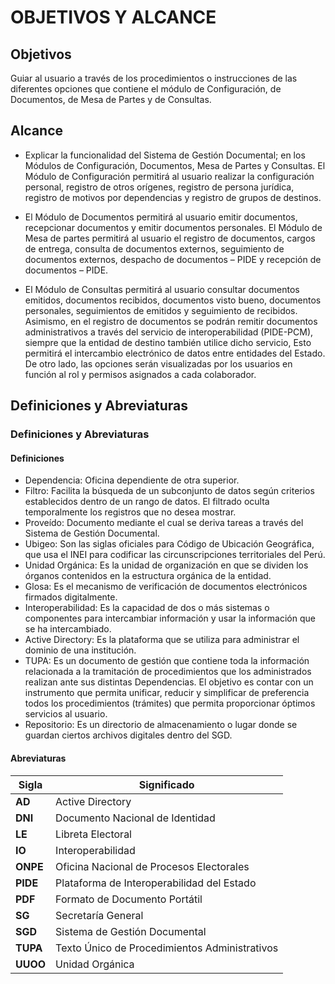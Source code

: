 # OBJETIVOS Y ALCANCE

## Objetivos

Guiar al usuario a través de los procedimientos o instrucciones de las diferentes opciones que contiene el módulo de Configuración, de Documentos, de Mesa de Partes y de Consultas.

## Alcance

- Explicar la funcionalidad del Sistema de Gestión Documental; en los Módulos de Configuración, Documentos, Mesa de Partes y Consultas. El Módulo de Configuración permitirá al usuario realizar la configuración personal, registro de otros orígenes, registro de persona jurídica, registro de motivos por dependencias y registro de grupos de destinos.

- El Módulo de Documentos permitirá al usuario emitir documentos, recepcionar documentos y emitir documentos personales. El Módulo de Mesa de partes permitirá al usuario el registro de documentos, cargos de entrega, consulta de documentos externos, seguimiento de documentos externos, despacho de documentos – PIDE y recepción de documentos – PIDE.

- El Módulo de Consultas permitirá al usuario consultar documentos emitidos, documentos recibidos, documentos visto bueno, documentos personales, seguimientos de emitidos y seguimiento de recibidos. Asimismo, en el registro de documentos se podrán remitir documentos administrativos a través del servicio de interoperabilidad (PIDE-PCM), siempre que la entidad de destino también utilice dicho servicio, Esto permitirá el intercambio electrónico de datos entre entidades del Estado. De otro lado, las opciones serán visualizadas por los usuarios en función al rol y permisos asignados a cada colaborador.

## Definiciones y Abreviaturas

### Definiciones y Abreviaturas

#### Definiciones

- Dependencia: Oficina dependiente de otra superior.
- Filtro: Facilita la búsqueda de un subconjunto de datos según criterios establecidos dentro de un rango de datos. El filtrado oculta temporalmente los registros que no desea mostrar.
- Proveído: Documento mediante el cual se deriva tareas a través del Sistema de Gestión Documental.
- Ubigeo: Son las siglas oficiales para Código de Ubicación Geográfica, que usa el INEI para codificar las circunscripciones territoriales del Perú.
- Unidad Orgánica: Es la unidad de organización en que se dividen los órganos contenidos en la estructura orgánica de la entidad.
- Glosa: Es el mecanismo de verificación de documentos electrónicos firmados digitalmente.
- Interoperabilidad: Es la capacidad de dos o más sistemas o componentes para intercambiar información y usar la información que se ha intercambiado.
- Active Directory: Es la plataforma que se utiliza para administrar el dominio de una institución.
- TUPA: Es un documento de gestión que contiene toda la información relacionada a la tramitación de procedimientos que los administrados realizan ante sus distintas Dependencias. El objetivo es contar con un instrumento que permita unificar, reducir y simplificar de preferencia todos los procedimientos (trámites) que permita proporcionar óptimos servicios al usuario.
- Repositorio: Es un directorio de almacenamiento o lugar donde se guardan ciertos archivos digitales dentro del SGD.

#### Abreviaturas

| Sigla    | Significado                                   |
| -------- | --------------------------------------------- |
| **AD**   | Active Directory                              |
| **DNI**  | Documento Nacional de Identidad               |
| **LE**   | Libreta Electoral                             |
| **IO**   | Interoperabilidad                             |
| **ONPE** | Oficina Nacional de Procesos Electorales      |
| **PIDE** | Plataforma de Interoperabilidad del Estado    |
| **PDF**  | Formato de Documento Portátil                 |
| **SG**   | Secretaría General                            |
| **SGD**  | Sistema de Gestión Documental                 |
| **TUPA** | Texto Único de Procedimientos Administrativos |
| **UUOO** | Unidad Orgánica                               |
